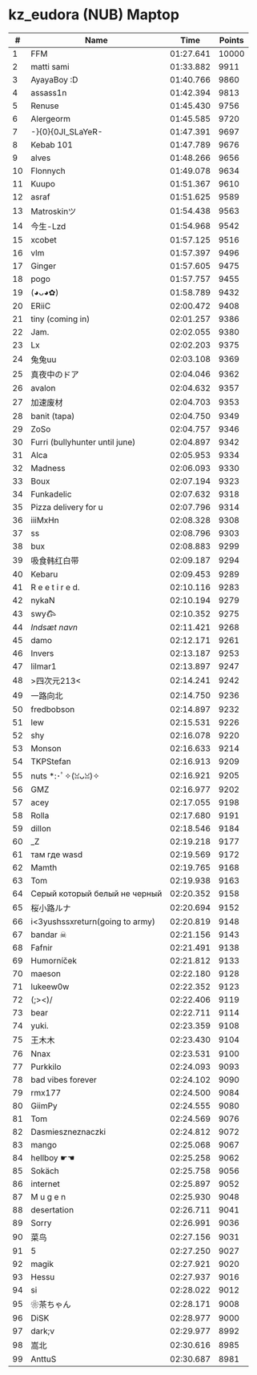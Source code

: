 # kz_eudora (NUB) Maptop

|  # | Name | Time | Points |
|-------------- | -------------- | -------------- | -------------- | 
| 1 | FFM | 01:27.641 | 10000 | 
| 2 | matti sami | 01:33.882 | 9911 | 
| 3 | AyayaBoy :D | 01:40.766 | 9860 | 
| 4 | assass1n | 01:42.394 | 9813 | 
| 5 | Renuse | 01:45.430 | 9756 | 
| 6 | Alergeorm | 01:45.585 | 9720 | 
| 7 | -}{0}{0JI_SLaYeR- | 01:47.391 | 9697 | 
| 8 | Kebab 101 | 01:47.789 | 9676 | 
| 9 | alves | 01:48.266 | 9656 | 
| 10 | Flonnych | 01:49.078 | 9634 | 
| 11 | Kuupo | 01:51.367 | 9610 | 
| 12 | asraf | 01:51.625 | 9589 | 
| 13 | Matroskinツ | 01:54.438 | 9563 | 
| 14 | 今生-Lzd | 01:54.968 | 9542 | 
| 15 | xcobet | 01:57.125 | 9516 | 
| 16 | vlm | 01:57.397 | 9496 | 
| 17 | Ginger | 01:57.605 | 9475 | 
| 18 | pogo | 01:57.757 | 9455 | 
| 19 | (◕ᴗ◕✿) | 01:58.789 | 9432 | 
| 20 | ERiiC | 02:00.472 | 9408 | 
| 21 | tiny (coming in) | 02:01.257 | 9386 | 
| 22 | Jam. | 02:02.055 | 9380 | 
| 23 | Lx | 02:02.203 | 9375 | 
| 24 | 兔兔uu | 02:03.108 | 9369 | 
| 25 | 真夜中のドア | 02:04.046 | 9362 | 
| 26 | avalon | 02:04.632 | 9357 | 
| 27 | 加速废材 | 02:04.703 | 9353 | 
| 28 | banit (tapa) | 02:04.750 | 9349 | 
| 29 | ZoSo | 02:04.757 | 9346 | 
| 30 | Furri (bullyhunter until june) | 02:04.897 | 9342 | 
| 31 | Alca | 02:05.953 | 9334 | 
| 32 | Madness | 02:06.093 | 9330 | 
| 33 | Boux | 02:07.194 | 9323 | 
| 34 | Funkadelic | 02:07.632 | 9318 | 
| 35 | Pizza delivery for u | 02:07.796 | 9314 | 
| 36 | iiiMxHn | 02:08.328 | 9308 | 
| 37 | ss | 02:08.796 | 9303 | 
| 38 | bux | 02:08.883 | 9299 | 
| 39 | 吸食韩红白带 | 02:09.187 | 9294 | 
| 40 | Kebaru | 02:09.453 | 9289 | 
| 41 | R e e t i r e d. | 02:10.116 | 9283 | 
| 42 | nykaN | 02:10.194 | 9279 | 
| 43 | swy𐂃 | 02:10.352 | 9275 | 
| 44 | *Indsæt navn* | 02:11.421 | 9268 | 
| 45 | damo | 02:12.171 | 9261 | 
| 46 | Invers | 02:13.187 | 9253 | 
| 47 | lilmar1 | 02:13.897 | 9247 | 
| 48 | >四次元213< | 02:14.241 | 9242 | 
| 49 | 一路向北 | 02:14.750 | 9236 | 
| 50 | fredbobson | 02:14.897 | 9232 | 
| 51 | lew | 02:15.531 | 9226 | 
| 52 | shy | 02:16.078 | 9220 | 
| 53 | Monson | 02:16.633 | 9214 | 
| 54 | TKPStefan | 02:16.913 | 9209 | 
| 55 | nuts *:･ﾟ✧(ꈍᴗꈍ)✧ | 02:16.921 | 9205 | 
| 56 | GMZ | 02:16.977 | 9202 | 
| 57 | acey | 02:17.055 | 9198 | 
| 58 | Rolla | 02:17.680 | 9191 | 
| 59 | dillon | 02:18.546 | 9184 | 
| 60 | _Z | 02:19.218 | 9177 | 
| 61 | там где wasd | 02:19.569 | 9172 | 
| 62 | Mamth | 02:19.765 | 9168 | 
| 63 | Tom | 02:19.938 | 9163 | 
| 64 | Серый который белый не черный | 02:20.352 | 9158 | 
| 65 | 桜小路ルナ | 02:20.694 | 9152 | 
| 66 | i<3yushssxreturn(going to army) | 02:20.819 | 9148 | 
| 67 | bandar ☠ | 02:21.156 | 9143 | 
| 68 | Fafnir | 02:21.491 | 9138 | 
| 69 | Humorníček | 02:21.812 | 9133 | 
| 70 | maeson | 02:22.180 | 9128 | 
| 71 | lukeew0w | 02:22.352 | 9123 | 
| 72 | (;><)/ | 02:22.406 | 9119 | 
| 73 | bear | 02:22.711 | 9114 | 
| 74 | yuki. | 02:23.359 | 9108 | 
| 75 | 王木木 | 02:23.430 | 9104 | 
| 76 | Nnax | 02:23.531 | 9100 | 
| 77 | Purkkilo | 02:24.093 | 9093 | 
| 78 | bad vibes forever | 02:24.102 | 9090 | 
| 79 | rmx177 | 02:24.500 | 9084 | 
| 80 | GiimPy | 02:24.555 | 9080 | 
| 81 | Tom | 02:24.569 | 9076 | 
| 82 | Dasmieszneznaczki | 02:24.812 | 9072 | 
| 83 | mango | 02:25.068 | 9067 | 
| 84 | hellboy ☛☚ | 02:25.258 | 9062 | 
| 85 | Sokäch | 02:25.758 | 9056 | 
| 86 | internet | 02:25.897 | 9052 | 
| 87 | M u g e n | 02:25.930 | 9048 | 
| 88 | desertation | 02:26.711 | 9041 | 
| 89 | Sorry | 02:26.991 | 9036 | 
| 90 | 菜鸟 | 02:27.156 | 9031 | 
| 91 | 5 | 02:27.250 | 9027 | 
| 92 | magik | 02:27.921 | 9020 | 
| 93 | Hessu | 02:27.937 | 9016 | 
| 94 | si | 02:28.022 | 9012 | 
| 95 | ❀茶ちゃん | 02:28.171 | 9008 | 
| 96 | DiSK | 02:28.977 | 9000 | 
| 97 | dark;v | 02:29.977 | 8992 | 
| 98 | 嵩北 | 02:30.616 | 8985 | 
| 99 | AnttuS | 02:30.687 | 8981 | 

